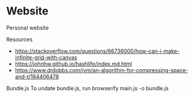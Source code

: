 # Website
Personal website

Resources
  - https://stackoverflow.com/questions/66736000/how-can-i-make-infinite-grid-with-canvas
  - https://johnhw.github.io/hashlife/index.md.html
  - https://www.drdobbs.com/jvm/an-algorithm-for-compressing-space-and-t/184406478

Bundle.js
To undate bundle.js, run browserify main.js -o bundle.js